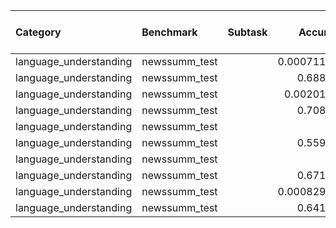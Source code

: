 | Category               | Benchmark     | Subtask   |    Accuracy | Number few shot   | Model                 |
|:-----------------------|:--------------|:----------|------------:|:------------------|:----------------------|
| language_understanding | newssumm_test |           | 0.000711153 | 0-shot            | camoscio1_7b          |
| language_understanding | newssumm_test |           | 0.688041    | 3-shot            | camoscio1_7b          |
| language_understanding | newssumm_test |           | 0.00201493  | 0-shot            | camoscio2_13b         |
| language_understanding | newssumm_test |           | 0.708901    | 3-shot            | camoscio2_13b         |
| language_understanding | newssumm_test |           | 0           | 0-shot            | camoscio2_13b-chat    |
| language_understanding | newssumm_test |           | 0.559559    | 3-shot            | camoscio2_13b-chat    |
| language_understanding | newssumm_test |           | 0           | 0-shot            | llama2_13b_chat       |
| language_understanding | newssumm_test |           | 0.671329    | 3-shot            | llama2_13b_chat       |
| language_understanding | newssumm_test |           | 0.000829679 | 0-shot            | camoscio2_70b_decaylr |
| language_understanding | newssumm_test |           | 0.641105    | 3-shot            | camoscio2_70b_decaylr |